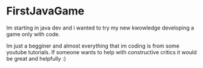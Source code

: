 # FirstJavaGame
Im starting in java dev and i wanted to try my new kwowledge developing a game only with code.

Im just a begginer and almost everything that im coding is from some youtube tutorials. If someone wants to help with constructive critics it would be great and helpfully :)
